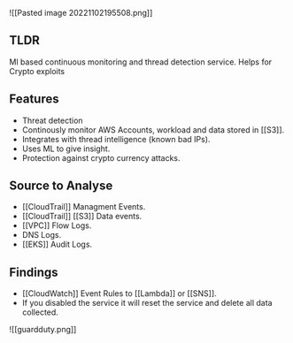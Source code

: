 ![[Pasted image 20221102195508.png]]

## TLDR

Ml based continuous monitoring and thread detection service. Helps for Crypto exploits

## Features

- Threat detection 
- Continously monitor AWS Accounts, workload and data stored in [[S3]].
- Integrates with thread intelligence (known bad IPs).
- Uses ML to give insight.
- Protection against crypto currency attacks.

## Source to Analyse

- [[CloudTrail]] Managment Events.
- [[CloudTrail]] [[S3]] Data events.
- [[VPC]] Flow Logs.
- DNS Logs.
- [[EKS]] Audit Logs.

## Findings

- [[CloudWatch]] Event Rules to [[Lambda]] or [[SNS]].
- If you disabled the service it will reset the service and delete all data collected.

![[guardduty.png]]
